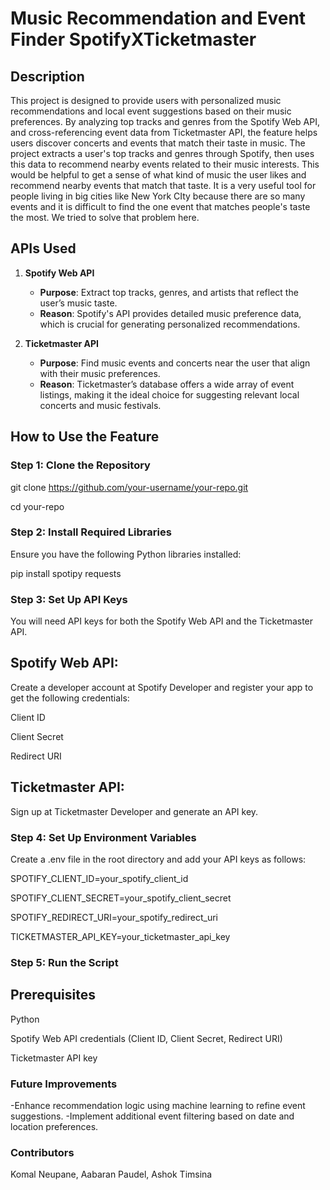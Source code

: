 # Music Recommendation and Event Finder SpotifyXTicketmaster

## Description
This project is designed to provide users with personalized music recommendations and local event suggestions based on their music preferences. By analyzing top tracks and genres from the Spotify Web API, and cross-referencing event data from Ticketmaster API, the feature helps users discover concerts and events that match their taste in music. The project extracts a user's top tracks and genres through Spotify, then uses this data to recommend nearby events related to their music interests.
This would be helpful to get a sense of what kind of music the user likes and recommend nearby events that match that taste. It is a very useful tool for people living in big cities like New York CIty because there are so many events and it is difficult to find the one event that matches people's taste the most. We tried to solve that problem here. 


## APIs Used
1. **Spotify Web API**  
   - **Purpose**: Extract top tracks, genres, and artists that reflect the user’s music taste.
   - **Reason**: Spotify's API provides detailed music preference data, which is crucial for generating personalized recommendations.

2. **Ticketmaster API**  
   - **Purpose**: Find music events and concerts near the user that align with their music preferences.
   - **Reason**: Ticketmaster’s database offers a wide array of event listings, making it the ideal choice for suggesting relevant local concerts and music festivals.

## How to Use the Feature
### Step 1: Clone the Repository
git clone https://github.com/your-username/your-repo.git

cd your-repo

### Step 2: Install Required Libraries
Ensure you have the following Python libraries installed:

pip install spotipy requests

### Step 3: Set Up API Keys
You will need API keys for both the Spotify Web API and the Ticketmaster API.

## Spotify Web API:
Create a developer account at Spotify Developer and register your app to get the following credentials:

Client ID

Client Secret

Redirect URI

## Ticketmaster API:
Sign up at Ticketmaster Developer and generate an API key.

### Step 4: Set Up Environment Variables
Create a .env file in the root directory and add your API keys as follows:

SPOTIFY_CLIENT_ID=your_spotify_client_id

SPOTIFY_CLIENT_SECRET=your_spotify_client_secret

SPOTIFY_REDIRECT_URI=your_spotify_redirect_uri

TICKETMASTER_API_KEY=your_ticketmaster_api_key


### Step 5: Run the Script

## Prerequisites

Python

Spotify Web API credentials (Client ID, Client Secret, Redirect URI)

Ticketmaster API key


### Future Improvements

-Enhance recommendation logic using machine learning to refine event suggestions.
-Implement additional event filtering based on date and location preferences.

### Contributors

Komal Neupane, 
Aabaran Paudel, 
Ashok Timsina